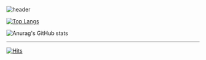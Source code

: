 ![header](https://capsule-render.vercel.app/api?type=waving&color=gradient&text=%20About%20Yarncha!%20&height=300&fontSize=80)

<!-- 한줄소개 / 연락처 -->
<!-- 
# ABOUT ME!
I'm a student in South Korea. And I'm studying today to become a **GROWING Front-end Developer**.🌱
Contact me on [Email](nyanging@gmail.com)
-->

<!-- Languages & Tools -->
<!-- 
# Languages & Tools
다뤄본 언어에 대한 뱃지, 기술 뱃지 달기
-->
[![Top Langs](https://github-readme-stats.vercel.app/api/top-langs/?username=yarncha&layout=compact)](https://github.com/anuraghazra/github-readme-stats)

<!-- Repositorys / 각 분야별로? Web, Algorithm, Etc -->
<!--
# Repository Guidemap
### Web
### Algorithm
### Others
-->

![Anurag's GitHub stats](https://github-readme-stats.vercel.app/api?username=yarncha&show_icons=true&theme=buefy&count_private=true)

-------

[![Hits](https://hits.seeyoufarm.com/api/count/incr/badge.svg?url=https%3A%2F%2Fgithub.com%2Fyarncha&count_bg=%23FFC3C3&title_bg=%234A80BC&icon=apachespark.svg&icon_color=%23FFFFFF&title=hits&edge_flat=true)](https://hits.seeyoufarm.com)
